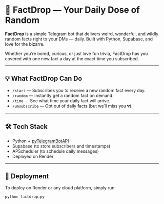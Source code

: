 # 🤖 FactDrop — Your Daily Dose of Random

**FactDrop** is a simple Telegram bot that delivers weird, wonderful, and wildly random facts right to your DMs — daily. Built with Python, Supabase, and love for the bizarre.

Whether you’re bored, curious, or just love fun trivia, FactDrop has you covered with one new fact a day at the exact time you subscribed.

---

## 💡 What FactDrop Can Do

- `/start` — Subscribes you to receive a new random fact every day.
- `/random` — Instantly get a random fact on demand.
- `/time` — See what time your daily fact will arrive.
- `/unsubscribe` — Opt out of daily facts (but we’ll miss you 💔).

---

## 🛠 Tech Stack

- Python + [pyTelegramBotAPI](https://github.com/eternnoir/pyTelegramBotAPI)
- Supabase (to store subscribers and timestamps)
- APScheduler (to schedule daily messages)
- Deployed on Render

---

## 🚀 Deployment

To deploy on Render or any cloud platform, simply run:

```bash
python factdrop.py
